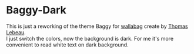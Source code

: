 Baggy-Dark
==========

This is just a reworking of the theme Baggy for [wallabag](https://github.com/wallabag/wallabag) create by [Thomas Lebeau](http://thomaslebeau.fr/).  
I just switch the colors, now the background is dark. For me it's more convenient to read white text on dark background.  

